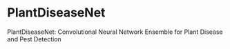 # PlantDiseaseNet
PlantDiseaseNet: Convolutional Neural Network Ensemble for  Plant Disease and Pest Detection
